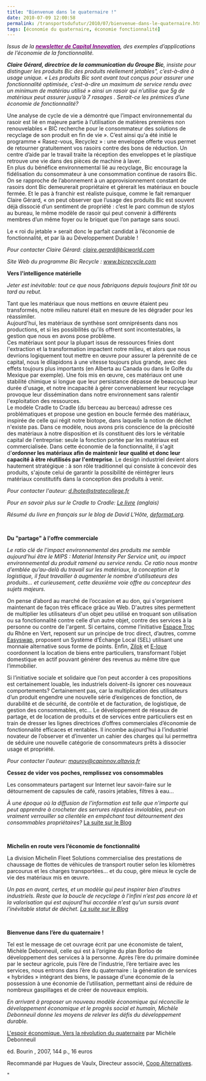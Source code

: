 ```yaml
---
title: "Bienvenue dans le quaternaire !"
date: 2010-07-09 12:00:58
permalink: /transportsdufutur/2010/07/bienvenue-dans-le-quaternaire.html
tags: [économie du quaternaire, économie fonctionnalité]
---
```


<p class="textes"><em><span>Issus de la <strong><a href="http://www.capital-innovation.fr/newsletter/"><font color="#800080">newsletter de Capital Innovation</font></a></strong>, des exemples d’applications de l’économie de la fonctionnalité.</span></em></p> <p class="textes"><em><span><strong>Claire Gérard, directrice de la communication du Groupe Bic</strong>, insiste pour distinguer les produits Bic des produits réellement jetables", c’est-à-dire à usage unique. « Les produits Bic sont avant tout conçus pour assurer une fonctionnalité optimisée, c’est-à-dire un maximum de service rendu avec un minimum de matériau utilisé »  ainsi un rasoir qui n’utilise que 5g de matériaux peut assurer jusqu’à 7 rasages . Serait-ce les prémices d’une économie de fonctionnalité?</span></em><span> </span></p> <p class=""textes""><span>Une analyse de cycle de vie a démontré que l’impact environnemental du rasoir est lié en majeure partie à l’utilisation de matières premières non renouvelables  <em><span>« </span></em>BIC recherche pour le consommateur des solutions de recyclage de son produit en fin de vie<em><span> »</span></em>. C’est ainsi qu'a été initié le programme « Rasez-vous, Recyclez » : une enveloppe offerte vous permet de retourner gratuitement vos rasoirs contre des bons de réduction. Un centre d’aide par le travail traite la réception des enveloppes et le plastique retrouve une vie dans des pièces de machine à laver.<br />En plus du bénéfice environnemental lié au recyclage, Bic encourage la fidélisation du consommateur à une consommation continue de rasoirs Bic. On se rapproche de l’abonnement à un approvisionnement constant de rasoirs dont Bic demeurerait propriétaire et gèrerait les matériaux en boucle fermée. Et le pas à franchir est réaliste puisque, comme le fait remarquer Claire Gérard, « on peut observer que l’usage des produits Bic est souvent déjà dissocié d’un sentiment de propriété : c’est le parc commun de stylos au bureau, le même modèle de rasoir qui peut convenir à différents membres d’un même foyer ou le briquet que l’on partage sans souci.</span></p> <p><span class=""textes1""><span>Le « roi du jetable » serait donc le parfait candidat à l’économie de fonctionnalité, et par là au Développement Durable !</span></span><span></span></p> <p><em><span>Pour contacter Claire Gérard: <a href=""mailto:claire.gerard@bicworld.com""><span>claire.gerard@bicworld.com</span></a></span></em></p> <p><em><span>Site Web du programme Bic Recycle : <a href=""http://www.bicrecycle.com""><span>www.bicrecycle.com</span></a></span></em><span></span></p> <p class=""textes""><strong><span> </span></strong></p>  <!--more-->  <p class=""textes""><strong><span>Vers l'intelligence matérielle</span></strong><span></span></p> <p class=""textes""><em><span>Jeter est inévitable: tout ce que nous fabriquons depuis toujours finit tôt ou tard au rebut.</span></em><span></span></p> <p class=""textes""><span>Tant que les matériaux que nous mettions en œuvre étaient peu transformés, notre milieu naturel était en mesure de les dégrader pour les réassimiler.<br />Aujourd'hui, les matériaux de synthèse sont omniprésents dans nos productions, et si les possibilités qu'ils offrent sont incontestables, la gestion que nous en avons pose problème.<br />Ces matériaux sont pour la plupart issus de ressources finies dont l'extraction et la transformation impactent notre milieu, et alors que nous devrions logiquement tout mettre en œuvre pour assurer la pérennité de ce capital, nous le dilapidons à une vitesse toujours plus grande, avec des effets toujours plus importants (en Alberta au Canada ou dans le Golfe du Mexique par exemple). Une fois mis en œuvre, ces matériaux ont une stabilité chimique si longue que leur persistance dépasse de beaucoup leur durée d'usage, et notre incapacité à gérer convenablement leur recyclage provoque leur dissémination dans notre environnement sans ralentir l'exploitation des ressources.<br />Le modèle Cradle to Cradle (du berceau au berceau) adresse ces problématiques et propose une gestion en boucle fermée des matériaux, inspirée de celle qui régit notre biotope, dans laquelle la notion de déchet n'existe pas. Dans ce modèle, nous avons pris conscience de la préciosité des matériaux à notre disposition et ils constituent dès lors le véritable capital de l'entreprise: seule la fonction portée par les matériaux est commercialisée. Dans cette économie de la fonctionnalité, il s'agit d'<strong><span>ordonner les matériaux afin de maintenir leur qualité et donc leur capacité à être réutilisés par l'entreprise</span></strong>. Le design industriel devient alors hautement stratégique : à son rôle traditionnel qui consiste à concevoir des produits, s'ajoute celui de garantir la possibilité de réintégrer leurs matériaux constitutifs dans la conception des produits à venir.</span></p> <p class=""textes""><em><span>Pour contacter l'auteur: <a href=""mailto:d.lhote@stratecollege.fr""><span>d.lhote@stratecollege.fr</span></a></span></em></p> <p class=""textes""><em><span>Pour en savoir plus sur le Cradle to Cradle: <a href=""http://www.amazon.fr/gp/product/0865475873/ref=s9_simh_gw_p14_i1?pf_rd_m=A1X6FK5RDHNB96&pf_rd_s=center-1&pf_rd_r=0YC78BEVZTCFFJJM0YVZ&pf_rd_t=101&pf_rd_p=463375513&pf_rd_i=405320""><span>Le livre</span></a> (anglais)</span></em></p> <p class=""textes""><em><span>Résumé du livre en français sur le blog de David L'Hôte, <a href=""http://www.deformat.org/post/2007/09/17/Le-Cradle-to-Cradle-illustre""><span>deformat.org</span></a>.</span></em><span></span></p> <p class=""textes""><strong><span></span></strong> </p> <p class=""textes""><strong><span>Du "partage" à l'offre commerciale</span></strong><span></span></p> <p class=""textes""><em><span>Le ratio clé de l’impact environnemental des produits me semble aujourd’hui être le MIPS : Material Intensity Per Service unit, ou impact environnemental du produit ramené au service rendu. Ce ratio nous montre d’emblée qu’au-delà du travail sur les matériaux, la conception et la logistique, il faut travailler à augmenter le nombre d'utilisateurs des produits… et curieusement, cette deuxième voie offre au concepteur des sujets majeurs.</span></em><span></span></p> <p class=""textes""><span>On pense d’abord au marché de l’occasion et au don, qui s'organisent maintenant de façon très efficace grâce au Web. D'autres sites permettent de multiplier les utilisateurs d'un objet peu utilisé en troquant son utilisation ou sa fonctionnalité contre celle d’un autre objet, contre des services à la personne ou contre de l'argent. Si certains, comme l’initiative <a href=""http://www.rhoneenvert.fr/espace_troc.html""><span>Espace Troc</span></a> du Rhône en Vert, reposent sur un principe de troc direct, d’autres, comme <a href=""http://www.easyswap.org/""><span>Easyswap</span></a>, proposent un Système d’Échange Local (SEL) utilisant une monnaie alternative sous forme de points. Enfin, <a href=""http://fr.zilok.com/""><span>Zilok</span></a> et <a href=""http://www.e-loue.com/""><span>E-loue</span></a> coordonnent la location de biens entre particuliers, transformant l’objet domestique en actif pouvant générer des revenus au même titre que l’immobilier. </span></p> <p class=""textes""><span>Si l’initiative sociale et solidaire que l’on peut accorder à ces propositions est certainement louable, les industriels doivent-ils ignorer ces nouveaux comportements? Certainement pas, car la multiplication des utilisateurs d’un produit engendre une nouvelle série d’exigences de fonction, de durabilité et de sécurité, de contrôle et de facturation, de logistique, de gestion des consommables, etc... Le développement de réseaux de partage, et de location de produits et de services entre particuliers est en train de dresser les lignes directrices d’offres commerciales d’économie de fonctionnalité efficaces et rentables. Il incombe aujourd’hui à l’industriel novateur de l’observer et d’inventer un cahier des charges qui lui permettra de séduire une nouvelle catégorie de consommateurs prêts à dissocier usage et propriété.</span></p> <p class=""textes""><em><span>Pour contacter l'auteur: <a href=""mailto:mauroy@capinnov.altavia.fr""><span>mauroy@capinnov.altavia.fr</span></a></span></em><span></span></p> <p><strong><span>Cessez de vider vos poches, remplissez vos consommables</span></strong></p> <p><span>Les consommateurs partagent sur Internet leur savoir-faire sur le détournement de capsules de café, rasoirs jetables, filtres à eau...</span></p> <p><em><span>À une époque où la diffusion de l'information est telle que n'importe qui peut apprendre à crocheter des serrures réputées inviolables, peut-on vraiment verrouiller sa clientèle en empêchant tout détournement des consommables propriétaires?</span></em><span> <a href=""http://www.blog.capital-innovation.fr/page.php?num=16331""><span>La suite sur le Blog</span></a></span></p> <p><span> </span></p> <p><strong><span>Michelin en route vers l’économie de fonctionnalité</span></strong></p> <p><span>La division Michelin Fleet Solutions commercialise des prestations de chaussage de flottes de véhicules de transport routier selon les kilomètres parcourus et les charges transportées... et du coup, gère mieux le cycle de vie des matériaux mis en œuvre.</span></p> <p><em><span>Un pas en avant, certes, et un modèle qui peut inspirer bien d'autres industriels. Reste que la boucle de recyclage à l'infini n’est pas encore là et la valorisation qui est aujourd'hui accordée n'est qu'un sursis avant l'inévitable statut de déchet. <a href=""http://www.blog.capital-innovation.fr/page.php?num=16334""><span>La suite sur le Blog </span></a></span></em></p> <p><span> </span></p> <p><strong><span>Bienvenue dans l’ère du quaternaire ! </span></strong><span></span></p> <p><span>Tel est le message de cet ouvrage écrit par une économiste de talent, Michèle Debonneuil, celle qui est à l’origine du plan Borloo de développement des services à la personne. Après l’ère du primaire dominée par le secteur agricole, puis l’ère de l’industrie, l’ère tertiaire avec les services, nous entrons dans l’ère du quaternaire : la génération de services « hybrides » intégrant des biens, le passage d’une économie de la possession à une économie de l’utilisation, permettant ainsi de réduire de nombreux gaspillages et de créer de nouveaux emplois.</span></p> <p><em><span>En arrivant à proposer un nouveau modèle économique qui réconcilie le développement économique et le progrès social et humain, Michèle Debonneuil donne les moyens de relever les défis du développement durable.</span></em></p> <p><span><a href=""http://www.amazon.fr/Lespoir-économique-Vers-révolution-quaternaire/dp/2849410616/ref=sr_1_1?ie=UTF8&s=books&qid=1277737921&sr=8-1""><span>L'espoir économique. Vers la révolution du quaternaire</span></a> par Michèle Debonneuil</span></p> <p><span>éd. Bourin , 2007, 144 p., 16 euros</span></p> <p><span>Recommandé par Hugues de Vaulx, Directeur associé, <a href=""http://www.coop-alternatives.fr""><span>Coop Alternatives</span></a>.</span></p>"
